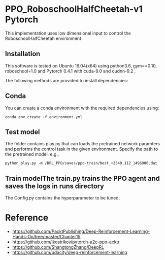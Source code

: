 # PPO_RoboschoolHalfCheetah-v1 Pytorch
This implementation uses low dimensional input to control the RoboschoolHalfCheetah environment 

## Installation

This software is tested on Ubuntu 16.04(x64) using python3.6, gym==0.10, roboschool=1.0 and Pytorch 0.4.1 with cuda-9.0 and cudnn-9.2 . 

The following methods are provided to install dependencies:

## Conda

You can create a conda environment with the required dependencies using: 

```
conda env create -f environment.yml
```
## Test model
The folder contains play.py that can loads the pretrained network paramters and performs the control task in the given environment.
Specify the path to the pretrained model. e.g.,

```
python play.py -m /DRL_PPO/saves/ppo-train/best_+2549.112_1496000.dat
```

## Train modelThe train.py trains the PPO agent  and saves the logs in runs directory 
The Config.py contains the hyperparameter to be tuned.


# Reference
- https://github.com/PacktPublishing/Deep-Reinforcement-Learning-Hands-On/tree/master/Chapter15
- https://github.com/ikostrikov/pytorch-a2c-ppo-acktr
- https://github.com/ShangtongZhang/DeepRL
- https://github.com/udacity/deep-reinforcement-learning

